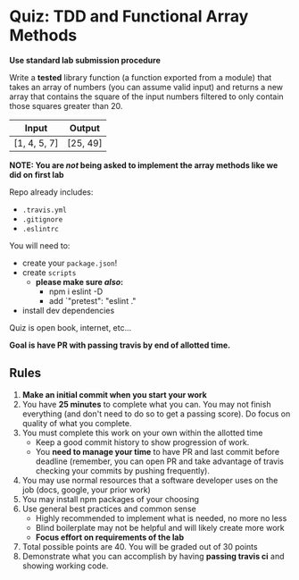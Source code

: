 # Quiz: TDD and Functional Array Methods 

**Use standard lab submission procedure**

Write a **tested** library function (a function exported from a module) that 
takes an array of numbers (you can assume valid input)
and returns a new array that contains the square of the input numbers
filtered to only contain those squares greater than 20.

Input | Output
---|---
[1, 4, 5, 7] | [25, 49]

**NOTE: You are _not_ being asked to implement the array methods like we did on first lab**

Repo already includes:

* `.travis.yml`
* `.gitignore`
* `.eslintrc`

You will need to:
* create your `package.json`!
* create `scripts`
    * **please make sure _also_:**
        * npm i eslint -D
        * add `"pretest": "eslint ."
* install dev dependencies

Quiz is open book, internet, etc...

**Goal is have PR with passing travis by end of allotted time.**

## Rules

1. **Make an initial commit when you start your work**
1. You have **25 minutes** to complete what you can. You may not finish everything 
(and don't need to do so to get a passing score). Do focus on quality of what you complete.
1. You must complete this work on your own within the allotted time
    * Keep a good commit history to show progression of work.
    * You **need to manage your time** to have PR and last commit before deadline (remember, you can
    open PR and take advantage of travis checking your commits by pushing frequently).
1. You may use normal resources that a software developer uses on the job (docs, google, your prior work)
1. You may install npm packages of your choosing
1. Use general best practices and common sense
    * Highly recommended to implement what is needed, no more no less
    * Blind boilerplate may not be helpful and will likely create more work
    * **Focus effort on requirements of the lab**
1. Total possible points are 40. You will be graded out of 30 points
1. Demonstrate what you can accomplish by having **passing travis ci** and showing working code.
